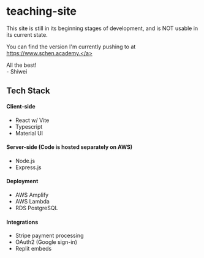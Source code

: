 # teaching-site
This site is still in its beginning stages of development, and is NOT usable in its current state.

You can find the version I'm currently pushing to at <a href="https://www.schen.academy" target="_blank">https://www.schen.academy.</a> 

All the best! <br>
\- Shiwei

## Tech Stack
#### Client-side
 - React w/ Vite
 - Typescript
 - Material UI

#### Server-side (Code is hosted separately on AWS)
 - Node.js
 - Express.js

#### Deployment
 - AWS Amplify
 - AWS Lambda
 - RDS PostgreSQL

#### Integrations
 - Stripe payment processing
 - OAuth2 (Google sign-in)
 - Replit embeds
